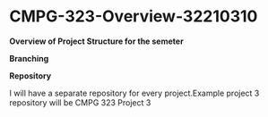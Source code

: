 # CMPG-323-Overview-32210310
**Overview of Project Structure for the semeter**


**Branching**

**Repository**

I will have a separate repository for every project.Example project 3 repository will be CMPG 323 Project 3
